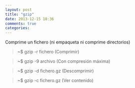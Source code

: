```yaml
---
layout: post
title: "gzip"
date: 2013-12-15 18:36
comments: true
categories: 
---
```

Comprime un fichero (ni empaqueta ni comprime directorios)

>~$ gzip -r fichero (Comprimir)

>~$ gzip -9 archivo (Con compresión máxima)

>~$ gzip -d fichero.gz (Descomprimir)

>~$ gzip -c fichero.gz (Ver contenido)

